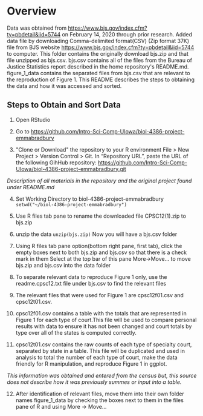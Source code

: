 # Overview
Data was obtained from https://www.bjs.gov/index.cfm?ty=pbdetail&iid=5744 on February 14, 2020 through prior research. 
Added data file by downloading Comma-delimited format(CSV) (Zip format 37K) file from BJS website https://www.bjs.gov/index.cfm?ty=pbdetail&iid=5744 to computer. 
This folder contains the originally download bjs.zip and that file unzipped as bjs.csv.
bjs.csv contains all of the files from the Bureau of Justice Statistics report described in the home repository's README.md.
figure_1_data contains the separated files from bjs.csv that are relevant to the reproduction of Figure 1. 
This README describes the steps to obtaining the data and how it was accessed and sorted.

## Steps to Obtain and Sort Data

1. Open RStudio 

2. Go to https://github.com/Intro-Sci-Comp-UIowa/biol-4386-project-emmabradbury

3. "Clone or Download" the repository to your R environment
File > New Project > Version Control > Git. In “Repository URL”, paste the URL of the following GihHub repository:
https://github.com/Intro-Sci-Comp-UIowa/biol-4386-project-emmabradbury.git

*Description of all materials in the repository and the original project found under README.md*

4. Set Working Directory to biol-4386-project-emmabradbury
```setwd("~/biol-4386-project-emmabradbury")```

5. Use R files tab pane to rename the downloaded file CPSC12(1).zip to bjs.zip

6. unzip the data 
```unzip(bjs.zip)```
Now you will have a bjs.csv folder

7. Using R files tab pane option(bottom right pane, first tab), click the empty boxes next to both bjs.zip and bjs.csv so that there is a check mark in them
Select at the top bar of this pane More->Move... to move bjs.zip and bjs.csv into the data folder

8. To separate relevant data to reproduce Figure 1 only, use the readme.cpsc12.txt file under bjs.csv to find the relevant files

9. The relevant files that were used for Figure 1 are cpsc12f01.csv and cpsc12t01.csv.

10. cpsc12f01.csv contains a table with the totals that are represented in Figure 1 for each type of court.This file will be used to compare personal results with data to ensure it has not been changed and court totals by type over all of the states is computed correctly.

11. cpsc12t01.csv contains the raw counts of each type  of specialty court, separated by state in a table. This file will be duplicated and used in analysis to total the number of each type of court, make the data friendly for R manipulation, and reproduce Figure 1 in ggplot.

*This information was obtained and entered from the census but, this source does not describe how it was previously summes or input into a table.*

12. After identification of relevant files, move them into their own folder names figure_1_data by checking the boxes next to them in the files pane of R and using More -> Move...

